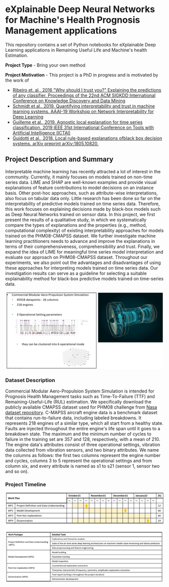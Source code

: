# eXplainable Deep Neural Networks for Machine's Health Prognosis Management applications

This repository contains a set of Python notebooks for eXplainable Deep Learning applications in Remaining Useful Life and Machine's health Estimation.

**Project Type** - Bring your own method

**Project Motivation** - This project is a PhD in progress and is motivated by the work of 
* [Ribeiro et. al., 2016 "Why should I trust you?" Explaining the predictions of any classifier. Proceedings of the 22nd ACM SIGKDD International Conference on Knowledge Discovery and Data Mining](https://www.kdd.org/kdd2016/papers/files/rfp0573-ribeiroA.pdf)
* [Schmidt et al., 2019. Quantifying interpretability and trust in machine learning systems. AAAI-19 Workshop on Network Interpretability for Deep Learning](https://arxiv.org/abs/1901.08558)
* [Guilleme et al., 2019. Agnostic local explanation for time series classification. 2019 IEEE 31st International Conference on Tools with Artificial Intelligence (ICTAI)](https://ieeexplore.ieee.org/document/8995349/)
* [Guidotti et al., 2018. Local rule-based explanations ofblack box decision systems. arXiv preprint arXiv:1805.10820.](https://arxiv.org/abs/1805.10820)


## Project Description and Summary
Interpretable machine learning has recently attracted a lot of interest in the community. Currently, it mainly focuses on models trained on non-time series data. LIME and SHAP are well-known examples and provide visual explanations of feature contributions to model decisions on an instance basis. Other post-hoc approaches, such as attribute-wise interpretations, also focus on tabular data only. Little research has been done so far on the interpretability of predictive models trained on time series data. Therefore, this work focuses on explaining decisions made by black-box models such as Deep Neural Networks trained on sensor data. In this project, we first present the results of a qualitative study, in which we systematically compare the types of explanations and the properties (e.g., method, computational complexity) of existing interpretability approaches for models trained on the PHM08-CMAPSS dataset. We further investigate machine learning practitioners needs to advance and improve the explanations in terms of their comprehensiveness, comprehensibility and trust. Finally, we expand the idea of LIME for meaningful time series model interpretation and evaluate our approach on PHM08-CMAPSS dataset. Throughout our experiments, we also point out the advantages and disadvantages of using these approaches for interpreting models trained on time series data. Our investigation results can serve as a guideline for selecting a suitable explainability method for black-box predictive models trained on time-series data.

![alt text][cmapss]

[cmapss]: https://github.com/anahid1988/DeepRUL/blob/master/figures/CMAPSS_description.png

### Dataset Description
Commercial Modular Aero-Propulsion System Simulation is intended for Prognosis Health Management tasks such as Time-To-Failure (TTF) and Remaining-Useful-Life (RUL) estimation. We specifically download the publicly available CMAPSS dataset used for PHM08 challenge from [Nasa dataset repository](https://ti.arc.nasa.gov/tech/dash/groups/pcoe/prognostic-data-repository/). 
C-MAPSS aircraft engine data is a benchmark dataset that contains run-to-failure data, including labeled breakdowns. It represents 218 engines of a similar type, which all start from a healthy state. Faults are injected throughout the entire engine's life span until it goes to a breakdown state. The maximum and the minimum number of cycles to failure in the training set are 357 and 128, respectively, with a mean of 210. The engine data's attributes consist of three operational settings, vibration data collected from vibration sensors, and two binary attributes. We name the columns as follows: the first two columns represent the engine number and cycles, columns 3 to 5 represent the operational settings and from column six, and every attribute is named as s1 to s21 (sensor 1, sensor two and so on). 

### Project Timeline

![alt text][timeline]

[timeline]: https://github.com/anahid1988/DeepRUL/blob/master/figures/project_timeline.png
